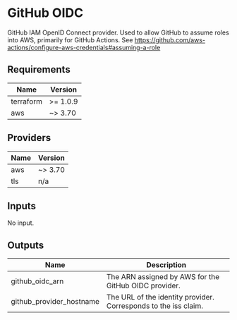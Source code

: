 # GitHub OIDC

GitHub IAM OpenID Connect provider. Used to allow GitHub to assume roles into AWS, primarily for GitHub Actions.
See https://github.com/aws-actions/configure-aws-credentials#assuming-a-role

<!-- BEGINNING OF PRE-COMMIT-TERRAFORM DOCS HOOK -->
## Requirements

| Name | Version |
|------|---------|
| terraform | >= 1.0.9 |
| aws | ~> 3.70 |

## Providers

| Name | Version |
|------|---------|
| aws | ~> 3.70 |
| tls | n/a |

## Inputs

No input.

## Outputs

| Name | Description |
|------|-------------|
| github\_oidc\_arn | The ARN assigned by AWS for the GitHub OIDC provider. |
| github\_provider\_hostname | The URL of the identity provider. Corresponds to the iss claim. |
<!-- END OF PRE-COMMIT-TERRAFORM DOCS HOOK -->